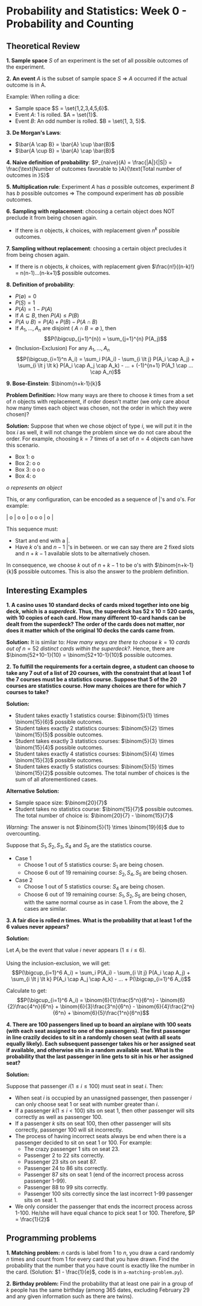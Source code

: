 # Probability and Statistics: Week 0 - Probability and Counting

## Theoretical Review

**1. Sample space** $S$ of an experiment is the set of all possible outcomes of the experiment.

**2. An event** $A$ is the subset of sample space $S$ => $A$ occurred if the actual outcome is in A.

Example: When rolling a dice:
- Sample space $S = \set{1,2,3,4,5,6}$.
- Event $A$: 1 is rolled. $A = \set{1}$.
- Event $B$: An odd number is rolled. $B = \set{1, 3, 5}$.

**3. De Morgan's Laws**:
- $\bar{A \cap B} = \bar{A} \cup \bar{B}$
- $\bar{A \cup B} = \bar{A} \cap \bar{B}$

**4. Naive definition of probability**: $P_{naive}(A) = \frac{|A|}{|S|} = \frac{\text{Number of outcomes favorable to }A}{\text{Total number of outcomes in }S}$

**5. Multiplication rule**: Experiment $A$ has $a$ possible outcomes, experiment $B$ has $b$ possible outcomes => The compound experiment has $ab$ possible outcomes.

**6. Sampling with replacement**: choosing a certain object does NOT preclude it from being chosen again.
- If there is $n$ objects, $k$ choices, with replacement given $n^k$ possible outcomes.

**7. Sampling without replacement**: choosing a certain object precludes it from being chosen again.
- If there is $n$ objects, $k$ choices, with replacement given $\frac{n!}{(n-k)!} = n(n-1)...(n-k+1)$ possible outcomes.

**8. Definition of probability**:
- $P(\emptyset) = 0$
- $P(S) = 1$
- $P(\bar{A}) = 1 - P(A)$
- If $A \subseteq B$, then $P(A) \leq P(B)$
- $P(A \cup B) = P(A) + P(B) - P(A \cap B)$
- If $A_1, ..., A_n$ are disjoint ( $A \cap B = \emptyset$ ), then $$P(\bigcup_{j=1}^{n}) = \sum_{j=1}^{n} P(A_j)$$
- (Inclusion-Exclusion) For any $A_1, ..., A_n$ $$P(\bigcup_{i=1}^n A_i) = \sum_i P(A_i) - \sum_{i \lt j} P(A_i \cap A_j) + \sum_{i \lt j \lt k} P(A_i \cap A_j \cap A_k) - ... + (-1)^{n+1} P(A_1 \cap ... \cap A_n)$$

**9. Bose-Einstein**: $\binom{n+k-1}{k}$

**Problem Definition:** How many ways are there to choose $k$ times from a set of $n$ objects with replacement, if order doesn't matter (we only care about how many times each object was chosen, not the order in which they were chosen)?

**Solution:** Suppose that when we chose object of type $i$, we will put it in the box $i$ as well, it will not change the problem since we do not care about the order. For example, choosing $k=7$ times of a set of $n=4$ objects can have this scenario.

- Box 1: o
- Box 2: o o
- Box 3: o o o
- Box 4: o

*o represents an object*

This, or any configuration, can be encoded as a sequence of |'s and o's. For example:

| o | o o | o o o | o |

This sequence must:
- Start and end with a |.
- Have $k$ o's and $n-1$ |'s in between.
or we can say there are 2 fixed slots and $n+k-1$ available slots to be alternatively chosen.

In consequence, we choose $k$ out of $n+k-1$ to be o's with $\binom{n+k-1}{k}$ possible outcomes. This is also the answer to the problem definition.

## Interesting Examples

**1. A casino uses 10 standard decks of cards mixed together into one big deck, which is a *superdeck*. Thus, the superdeck has 52 x 10 = 520 cards, with 10 copies of each card. How many different 10-card hands can be dealt from the superdeck? The order of the cards does not matter, nor does it matter which of the original 10 decks the cards came from.**

**Solution:** It is similar to: *How many ways are there to choose* $k=10$ *cards out of* $n=52$ *distinct cards within the superdeck?*. Hence, there are $\binom{52+10-1}{10} = \binom{52+10-1}{10}$ possible outcomes.

**2. To fulfill the requirements for a certain degree, a student can choose to take any 7 out of a list of 20 courses, with the constraint that at least 1 of the 7 courses must be a statistics course. Suppose that 5 of the 20 courses are statistics course. How many choices are there for which 7 courses to take?**

**Solution:**
- Student takes exactly 1 statistics course: $\binom{5}{1} \times \binom{15}{6}$ possible outcomes.
- Student takes exactly 2 statistics courses: $\binom{5}{2} \times \binom{15}{5}$ possible outcomes.
- Student takes exactly 3 statistics courses: $\binom{5}{3} \times \binom{15}{4}$ possible outcomes.
- Student takes exactly 4 statistics courses: $\binom{5}{4} \times \binom{15}{3}$ possible outcomes.
- Student takes exactly 5 statistics courses: $\binom{5}{5} \times \binom{15}{2}$ possible outcomes.
The total number of choices is the sum of all aforementioned cases.

**Alternative Solution:**
- Sample space size: $\binom{20}{7}$
- Student takes no statistics course: $\binom{15}{7}$ possible outcomes.
The total number of choice is: $\binom{20}{7} - \binom{15}{7}$

*Warning:* The answer is not $\binom{5}{1} \times \binom{19}{6}$ due to overcounting.

Suppose that $S_1, S_2, S_3, S_4$ and $S_5$ are the statistics course.
- Case 1
    - Choose 1 out of 5 statistics course: $S_1$ are being chosen.
    - Choose 6 out of 19 remaining course: $S_2, S_4, S_5$ are being chosen.
- Case 2
    - Choose 1 out of 5 statistics course: $S_4$ are being chosen.
    - Choose 6 out of 19 remaining course: $S_1, S_2, S_5$ are being chosen, with the same normal course as in case 1.
From the above, the 2 cases are similar.

**3. A fair dice is rolled $n$ times. What is the probability that at least 1 of the 6 values never appears?**

**Solution:** 

Let $A_i$ be the event that value $i$ never appears $(1 \le i \le 6)$.

Using the inclusion-exclusion, we will get:
$$P(\bigcup_{i=1}^6 A_i) = \sum_i P(A_i) - \sum_{i \lt j} P(A_i \cap A_j) + \sum_{i \lt j \lt k} P(A_i \cap A_j \cap A_k) - ... + P(\bigcap_{i=1}^6 A_i)$$

Calculate to get: $$P(\bigcup_{i=1}^6 A_i) = \binom{6}{1}\frac{5^n}{6^n} - \binom{6}{2}\frac{4^n}{6^n} + \binom{6}{3}\frac{3^n}{6^n} - \binom{6}{4}\frac{2^n}{6^n} + \binom{6}{5}\frac{1^n}{6^n}$$

**4. There are 100 passengers lined up to board an airplane with 100 seats (with each seat assigned to one of the passengers). The first passenger in line crazily decides to sit in a randomly chosen seat (with all seats equally likely). Each subsequent passenger takes his or her assigned seat if available, and otherwise sits in a random available seat. What is the probability that the last passenger in line gets to sit in his or her assigned seat?**

**Solution:**

Suppose that passenger $i (1 \le i \le 100)$ must seat in seat $i$. Then:
- When seat $i$ is occupied by an unassigned passenger, then passenger $i$ can only choose seat 1 or seat with number greater than $i$.
- If a passenger $k (1 \le i \lt 100)$ sits on seat 1, then other passenger will sits correctly as well as passenger 100.
- If a passenger $k$ sits on seat 100, then other passenger will sits correctly, passenger 100 will sit incorrectly.
- The process of having incorrect seats always be end when there is a passenger decided to sit on seat 1 or 100. For example:
    - The crazy passenger 1 sits on seat 23.
    - Passenger 2 to 22 sits correctly.
    - Passenger 23 sits on seat 87.
    - Passenger 24 to 86 sits correctly.
    - Passenger 87 sits on seat 1 (end of the incorrect process across passenger 1-99).
    - Passenger 88 to 99 sits correctly.
    - Passenger 100 sits correctly since the last incorrect 1-99 passenger sits on seat 1.
- We only consider the passenger that ends the incorrect process across 1-100. He/she will have equal chance to pick seat 1 or 100. Therefore, $P = \frac{1}{2}$

## Programming problems

**1. Matching problem:** $n$ cards is label from $1$ to $n$, you draw a card randomly $n$ times and count from 1 for every card that you have drawn. Find the probability that the number that you have count is exactly like the number in the card. (Solution: $1 - \frac{1}{e}$, code is in `a-matching-problem.py`).

**2. Birthday problem:** Find the probability that at least one pair in a group of $k$ people has the same birthday (among 365 dates, excluding February 29 and any given information such as there are twins).

